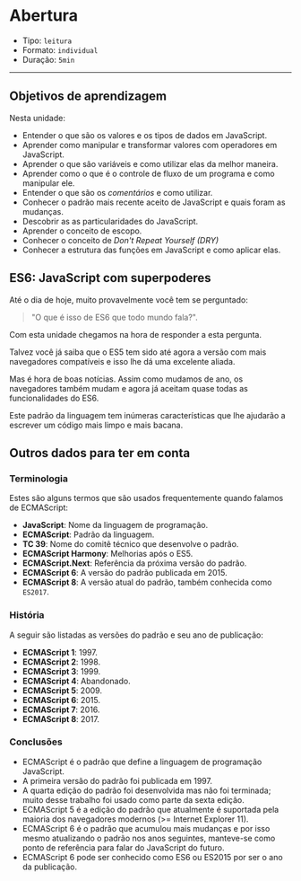 # Abertura

* Tipo: `leitura`
* Formato: `individual`
* Duração: `5min`

***

## Objetivos de aprendizagem

Nesta unidade:

* Entender o que são os valores e os tipos de dados em JavaScript.
* Aprender como manipular e transformar valores com operadores em JavaScript.
* Aprender o que são variáveis e como utilizar elas da melhor maneira.
* Aprender como o que é o controle de fluxo de um programa e como manipular
  ele.
* Entender o que são os _comentários_ e como utilizar.
* Conhecer o padrão mais recente aceito de JavaScript e quais foram as
  mudanças.
* Descobrir as as particularidades do JavaScript.
* Aprender o conceito de escopo.
* Conhecer o conceito de _Don't Repeat Yourself (DRY)_
* Conhecer a estrutura das funções em JavaScript e como aplicar elas.

## ES6: JavaScript com superpoderes

Até o dia de hoje, muito provavelmente você tem se perguntado:

> "O que é isso de ES6 que todo mundo fala?".

Com esta unidade chegamos na hora de responder a esta pergunta.

Talvez você já saiba que o ES5 tem sido até agora a versão com mais navegadores
compatíveis e isso lhe dá uma excelente aliada.

Mas é hora de boas notícias. Assim como mudamos de ano, os navegadores também
mudam e agora já aceitam quase todas as funcionalidades do ES6.

Este padrão da linguagem tem inúmeras características que lhe ajudarão a
escrever um código mais limpo e mais bacana.

## Outros dados para ter em conta

### Terminologia

Estes são alguns termos que são usados frequentemente quando falamos de
ECMAScript:

* **JavaScript**: Nome da linguagem de programação.
* **ECMAScript**: Padrão da linguagem.
* **TC 39**: Nome do comitê técnico que desenvolve o padrão.
* **ECMAScript Harmony**: Melhorias após o ES5.
* **ECMAScript.Next**: Referência da próxima versão do padrão.
* **ECMAScript 6**: A versão do padrão publicada em 2015.
* **ECMAScript 8**: A versão atual do padrão, também conhecida como `ES2017`.

### História

A seguir são listadas as versões do padrão e seu ano de publicação:

* **ECMAScript 1**: 1997.
* **ECMAScript 2**: 1998.
* **ECMAScript 3**: 1999.
* **ECMAScript 4**: Abandonado.
* **ECMAScript 5**: 2009.
* **ECMAScript 6**: 2015.
* **ECMAScript 7**: 2016.
* **ECMAScript 8**: 2017.

### Conclusões

* ECMAScript é o padrão que define a linguagem de programação JavaScript.
* A primeira versão do padrão foi publicada em 1997.
* A quarta edição do padrão foi desenvolvida mas não foi terminada; muito
  desse trabalho foi usado como parte da sexta edição.
* ECMAScript 5 é a edição do padrão que atualmente é suportada pela maioria
  dos navegadores modernos (>= Internet Explorer 11).
* ECMAScript 6 é o padrão que acumulou mais mudanças e por isso mesmo
  atualizando o padrão nos anos seguintes, manteve-se como ponto de referência
  para falar do JavaScript do futuro.
* ECMAScript 6 pode ser conhecido como ES6 ou ES2015 por ser o ano da
  publicação.
